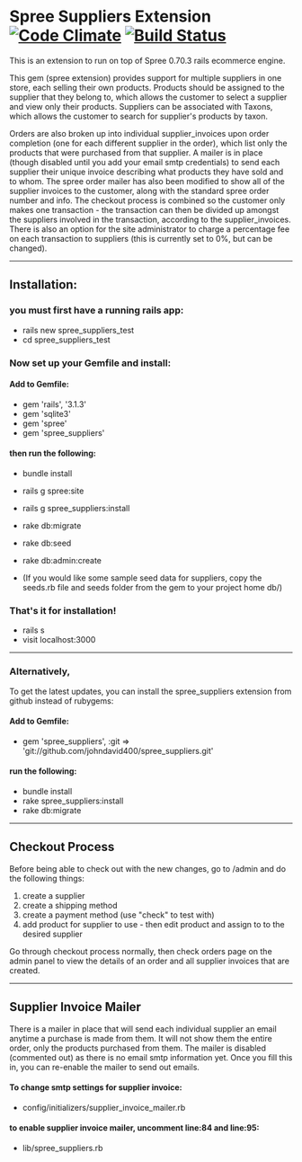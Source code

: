 # Spree Suppliers Extension [![Code Climate](https://codeclimate.com/github/shoppingin/spree_suppliers.png)](https://codeclimate.com/github/shoppingin/spree_suppliers) [![Build Status](https://travis-ci.org/shoppingin/spree_suppliers.png?branch=master)](https://travis-ci.org/shoppingin/spree_suppliers)

This is an extension to run on top of Spree 0.70.3 rails ecommerce engine.

This gem (spree extension) provides support for multiple suppliers in one store, each selling their own products. Products should be assigned to the supplier that they belong to, which allows the customer to select a supplier and view only their products. Suppliers can be associated with Taxons, which allows the customer to search for supplier's products by taxon.

Orders are also broken up into individual supplier_invoices upon order completion (one for each different supplier in the order), which list only the products that were purchased from that supplier. A mailer is in place (though disabled until you add your email smtp credentials) to send each supplier their unique invoice describing what products they have sold and to whom. The spree order mailer has also been modified to show all of the supplier invoices to the customer, along with the standard spree order number and info. The checkout process is combined so the customer only makes one transaction - the transaction can then be divided up amongst the suppliers involved in the transaction, according to the supplier_invoices. There is also an option for the site administrator to charge a percentage fee on each transaction to suppliers (this is currently set to 0%, but can be changed).

______________________________

## Installation:

### you must first have a running rails app:

- rails new spree_suppliers_test
- cd spree_suppliers_test

### Now set up your Gemfile and install:

####  Add to Gemfile:

- gem 'rails', '3.1.3'
- gem 'sqlite3'
- gem 'spree'
- gem 'spree_suppliers'

#### then run the following:

- bundle install
- rails g spree:site
- rails g spree_suppliers:install
- rake db:migrate
- rake db:seed
- rake db:admin:create

- (If you would like some sample seed data for suppliers, copy the seeds.rb file and seeds folder from the gem to your project home db/)

### That's it for installation!

- rails s
- visit localhost:3000

______________________________

### Alternatively,
To get the latest updates, you can install the spree_suppliers extension from github instead of rubygems:


#### Add to Gemfile:

- gem 'spree_suppliers', :git => 'git://github.com/johndavid400/spree_suppliers.git'

#### run the following:

- bundle install
- rake spree_suppliers:install
- rake db:migrate

______________________________

## Checkout Process

Before being able to check out with the new changes, go to /admin and do the following things:

1. create a supplier
2. create a shipping method
3. create a payment method (use "check" to test with)
6. add product for supplier to use - then edit product and assign to to the desired supplier

Go through checkout process normally, then check orders page on the admin panel to view the details of an order and all supplier invoices that are created.

______________________________

## Supplier Invoice Mailer

There is a mailer in place that will send each individual supplier an email anytime a purchase is made from them. It will not show them the entire order, only the products purchased from them. The mailer is disabled (commented out) as there is no email smtp information yet. Once you fill this in, you can re-enable the mailer to send out emails.

#### To change smtp settings for supplier invoice:

- config/initializers/supplier_invoice_mailer.rb

#### to enable supplier invoice mailer, uncomment line:84 and line:95:

- lib/spree_suppliers.rb

